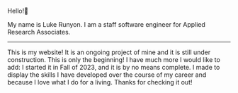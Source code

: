 Hello!👋

My name is Luke Runyon. I am a staff software engineer for Applied Research Associates.

---

This is my website! It is an ongoing project of mine and it is still under construction. This is only the beginning! I have much more I would like to add: I started it in Fall of 2023, and it is by no means complete. I made to display the skills I have developed over the course of my career and because I love what I do for a living. Thanks for checking it out!
